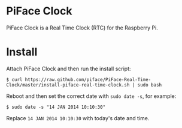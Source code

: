 PiFace Clock
============
PiFace Clock is a Real Time Clock (RTC) for the Raspberry Pi.

Install
=======
Attach PiFace Clock and then run the install script:

    $ curl https://raw.github.com/piface/PiFace-Real-Time-Clock/master/install-piface-real-time-clock.sh | sudo bash

Reboot and then set the correct date with `sudo date -s`, for example:

    $ sudo date -s "14 JAN 2014 10:10:30"

Replace `14 JAN 2014 10:10:30` with today's date and time.
